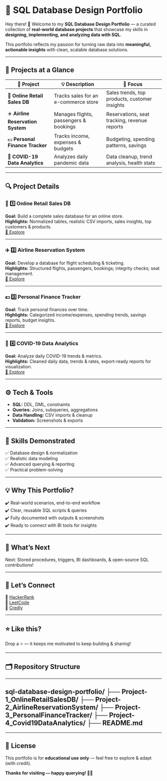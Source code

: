 # 🚀 **SQL Database Design Portfolio**

Hey there! 👋 Welcome to my **SQL Database Design Portfolio** — a curated collection of **real-world database projects** that showcase my skills in **designing, implementing, and analyzing data with SQL**.

This portfolio reflects my passion for turning raw data into **meaningful, actionable insights** with clean, scalable database solutions.

---

## 📂 **Projects at a Glance**

| 📌 Project | 💡 Description | 🧩 Focus |
|------------|----------------|----------|
| 🛒 **Online Retail Sales DB** | Tracks sales for an e-commerce store | Sales trends, top products, customer insights |
| ✈️ **Airline Reservation System** | Manages flights, passengers & bookings | Reservations, seat tracking, revenue reports |
| 💵 **Personal Finance Tracker** | Tracks income, expenses & budgets | Budgeting, spending patterns, savings |
| 🦠 **COVID-19 Data Analytics** | Analyzes daily pandemic data | Data cleanup, trend analysis, health stats |

---

## 🔍 **Project Details**

### 🛒 **1️⃣ Online Retail Sales DB**
**Goal:** Build a complete sales database for an online store.  
**Highlights:** Normalized tables, realistic CSV imports, sales insights, top customers & products.  
[📂 Explore](./Project-1_OnlineRetailSalesDB)

---

### ✈️ **2️⃣ Airline Reservation System**
**Goal:** Develop a database for flight scheduling & ticketing.  
**Highlights:** Structured flights, passengers, bookings; integrity checks; seat management.  
[📂 Explore](./Project-2_AirlineReservationSystem)

---

### 💵 **3️⃣ Personal Finance Tracker**
**Goal:** Track personal finances over time.  
**Highlights:** Categorized income/expenses, spending trends, savings reports, budget insights.  
[📂 Explore](./Project-3_PersonalFinanceTracker)

---

### 🦠 **4️⃣ COVID-19 Data Analytics**
**Goal:** Analyze daily COVID-19 trends & metrics.  
**Highlights:** Cleaned daily data, trends & rates, export-ready reports for visualization.  
[📂 Explore](./Project-4_Covid19DataAnalytics)

---

## ⚙️ **Tech & Tools**

- **SQL:** DDL, DML, constraints
- **Queries:** Joins, subqueries, aggregations
- **Data Handling:** CSV imports & cleanup
- **Validation:** Screenshots & exports

---

## 🎯 **Skills Demonstrated**

✅ Database design & normalization  
✅ Realistic data modeling  
✅ Advanced querying & reporting  
✅ Practical problem-solving

---

## 💡 **Why This Portfolio?**

✔️ Real-world scenarios, end-to-end workflow  
✔️ Clear, reusable SQL scripts & queries  
✔️ Fully documented with outputs & screenshots  
✔️ Ready to connect with BI tools for insights

---

## 🚀 **What’s Next**

Next: Stored procedures, triggers, BI dashboards, & open-source SQL contributions!

---

## 🤝 **Let’s Connect**

📌 [HackerRank](https://www.hackerrank.com/profile/anjaliparashura2)  
📌 [LeetCode](https://leetcode.com/u/Onjo8vPiIY/)  
📌 [Credly](https://www.credly.com/users/shinde-anjali)

---

## ⭐ **Like this?**

Drop a ⭐ — it keeps me motivated to keep building & sharing!

---

## 🗂️ **Repository Structure**
---
sql-database-design-portfolio/
├── Project-1_OnlineRetailSalesDB/
├── Project-2_AirlineReservationSystem/
├── Project-3_PersonalFinanceTracker/
├── Project-4_Covid19DataAnalytics/
├── README.md
---
---

## 📜 **License**

This portfolio is for **educational use only** — feel free to explore & adapt (with credit).

**Thanks for visiting — happy querying! 🚀✨**


